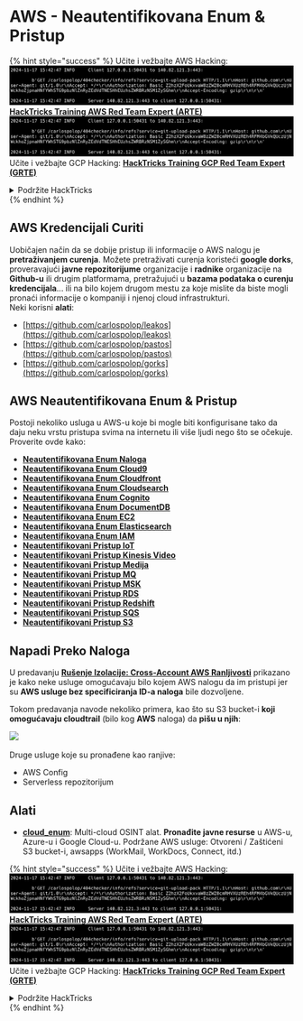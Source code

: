# AWS - Neautentifikovana Enum & Pristup

{% hint style="success" %}
Učite i vežbajte AWS Hacking:<img src="../../../.gitbook/assets/image (1).png" alt="" data-size="line">[**HackTricks Training AWS Red Team Expert (ARTE)**](https://training.hacktricks.xyz/courses/arte)<img src="../../../.gitbook/assets/image (1).png" alt="" data-size="line">\
Učite i vežbajte GCP Hacking: <img src="../../../.gitbook/assets/image (2).png" alt="" data-size="line">[**HackTricks Training GCP Red Team Expert (GRTE)**<img src="../../../.gitbook/assets/image (2).png" alt="" data-size="line">](https://training.hacktricks.xyz/courses/grte)

<details>

<summary>Podržite HackTricks</summary>

* Proverite [**planove pretplate**](https://github.com/sponsors/carlospolop)!
* **Pridružite se** 💬 [**Discord grupi**](https://discord.gg/hRep4RUj7f) ili [**telegram grupi**](https://t.me/peass) ili **pratite** nas na **Twitteru** 🐦 [**@hacktricks\_live**](https://twitter.com/hacktricks\_live)**.**
* **Podelite hakerske trikove slanjem PR-ova na** [**HackTricks**](https://github.com/carlospolop/hacktricks) i [**HackTricks Cloud**](https://github.com/carlospolop/hacktricks-cloud) github repozitorijume.

</details>
{% endhint %}

## AWS Kredencijali Curiti

Uobičajen način da se dobije pristup ili informacije o AWS nalogu je **pretraživanjem curenja**. Možete pretraživati curenja koristeći **google dorks**, proveravajući **javne repozitorijume** organizacije i **radnike** organizacije na **Github-u** ili drugim platformama, pretražujući u **bazama podataka o curenju kredencijala**... ili na bilo kojem drugom mestu za koje mislite da biste mogli pronaći informacije o kompaniji i njenoj cloud infrastrukturi.\
Neki korisni **alati**:

* [https://github.com/carlospolop/leakos](https://github.com/carlospolop/leakos)
* [https://github.com/carlospolop/pastos](https://github.com/carlospolop/pastos)
* [https://github.com/carlospolop/gorks](https://github.com/carlospolop/gorks)

## AWS Neautentifikovana Enum & Pristup

Postoji nekoliko usluga u AWS-u koje bi mogle biti konfigurisane tako da daju neku vrstu pristupa svima na internetu ili više ljudi nego što se očekuje. Proverite ovde kako:

* [**Neautentifikovana Enum Naloga**](aws-accounts-unauthenticated-enum.md)
* [**Neautentifikovana Enum Cloud9**](https://github.com/carlospolop/hacktricks-cloud/blob/master/pentesting-cloud/aws-security/aws-unauthenticated-enum-access/broken-reference/README.md)
* [**Neautentifikovana Enum Cloudfront**](aws-cloudfront-unauthenticated-enum.md)
* [**Neautentifikovana Enum Cloudsearch**](https://github.com/carlospolop/hacktricks-cloud/blob/master/pentesting-cloud/aws-security/aws-unauthenticated-enum-access/broken-reference/README.md)
* [**Neautentifikovana Enum Cognito**](aws-cognito-unauthenticated-enum.md)
* [**Neautentifikovana Enum DocumentDB**](aws-documentdb-enum.md)
* [**Neautentifikovana Enum EC2**](aws-ec2-unauthenticated-enum.md)
* [**Neautentifikovana Enum Elasticsearch**](aws-elasticsearch-unauthenticated-enum.md)
* [**Neautentifikovana Enum IAM**](aws-iam-and-sts-unauthenticated-enum.md)
* [**Neautentifikovani Pristup IoT**](aws-iot-unauthenticated-enum.md)
* [**Neautentifikovani Pristup Kinesis Video**](aws-kinesis-video-unauthenticated-enum.md)
* [**Neautentifikovani Pristup Medija**](aws-media-unauthenticated-enum.md)
* [**Neautentifikovani Pristup MQ**](aws-mq-unauthenticated-enum.md)
* [**Neautentifikovani Pristup MSK**](aws-msk-unauthenticated-enum.md)
* [**Neautentifikovani Pristup RDS**](aws-rds-unauthenticated-enum.md)
* [**Neautentifikovani Pristup Redshift**](aws-redshift-unauthenticated-enum.md)
* [**Neautentifikovani Pristup SQS**](aws-sqs-unauthenticated-enum.md)
* [**Neautentifikovani Pristup S3**](aws-s3-unauthenticated-enum.md)

## Napadi Preko Naloga

U predavanju [**Rušenje Izolacije: Cross-Account AWS Ranljivosti**](https://www.youtube.com/watch?v=JfEFIcpJ2wk) prikazano je kako neke usluge omogućavaju bilo kojem AWS nalogu da im pristupi jer su **AWS usluge bez specificiranja ID-a naloga** bile dozvoljene.

Tokom predavanja navode nekoliko primera, kao što su S3 bucket-i **koji omogućavaju cloudtrail** (bilo kog **AWS** naloga) da **pišu u njih**:

![](<../../../.gitbook/assets/image (260).png>)

Druge usluge koje su pronađene kao ranjive:

* AWS Config
* Serverless repozitorijum

## Alati

* [**cloud\_enum**](https://github.com/initstring/cloud\_enum): Multi-cloud OSINT alat. **Pronađite javne resurse** u AWS-u, Azure-u i Google Cloud-u. Podržane AWS usluge: Otvoreni / Zaštićeni S3 bucket-i, awsapps (WorkMail, WorkDocs, Connect, itd.)

{% hint style="success" %}
Učite i vežbajte AWS Hacking:<img src="../../../.gitbook/assets/image (1).png" alt="" data-size="line">[**HackTricks Training AWS Red Team Expert (ARTE)**](https://training.hacktricks.xyz/courses/arte)<img src="../../../.gitbook/assets/image (1).png" alt="" data-size="line">\
Učite i vežbajte GCP Hacking: <img src="../../../.gitbook/assets/image (2).png" alt="" data-size="line">[**HackTricks Training GCP Red Team Expert (GRTE)**<img src="../../../.gitbook/assets/image (2).png" alt="" data-size="line">](https://training.hacktricks.xyz/courses/grte)

<details>

<summary>Podržite HackTricks</summary>

* Proverite [**planove pretplate**](https://github.com/sponsors/carlospolop)!
* **Pridružite se** 💬 [**Discord grupi**](https://discord.gg/hRep4RUj7f) ili [**telegram grupi**](https://t.me/peass) ili **pratite** nas na **Twitteru** 🐦 [**@hacktricks\_live**](https://twitter.com/hacktricks\_live)**.**
* **Podelite hakerske trikove slanjem PR-ova na** [**HackTricks**](https://github.com/carlospolop/hacktricks) i [**HackTricks Cloud**](https://github.com/carlospolop/hacktricks-cloud) github repozitorijume.

</details>
{% endhint %}
